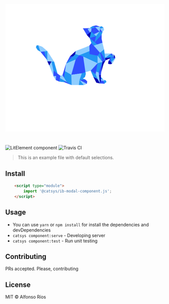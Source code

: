 ![ib-modal-component screenshot](ib-modal-component.svg)
# <ib-modal-component>

![LitElement component](https://img.shields.io/badge/litElement-component-blue.svg)
![Travis CI](https://travis-ci.org/github_username/ib-modal-component.svg?branch=master)

> This is an example file with default selections.

## Install

```html
    <script type="module">
        import '@catsys/ib-modal-component.js';
    </script>
```

## Usage

- You can use `yarn` or `npm install` for install the dependencies and devDependencies
- `catsys component:serve` - Developing server
- `catsys component:test` - Run unit testing

## Contributing

PRs accepted. Please, contributing

## License

MIT © Alfonso Ríos
